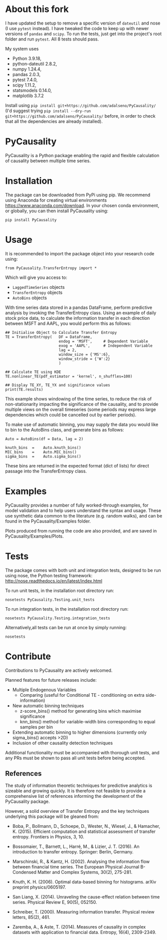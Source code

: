 # About this fork

I have updated the setup to remove a specific version of `dateutil` and nose (I use `pytest` instead). I have tweaked the code to keep up with newer versions of `pandas` and `scipy`. To run the tests, just get into the project's root folder and run `pytest`. All 8 tests should pass.

My system uses 
- Python 3.9.18,
- python-dateutil 2.8.2,
- numpy 1.24.4,
- pandas 2.0.3,
- pytest 7.4.0,
- scipy 1.11.2,
- statsmodels 0.14.0,
- matplotlib 3.7.2

Install using `pip install git+https://github.com/adalseno/PyCausality/` (I'd suggest trying `pip install --dry-run git+https://github.com/adalseno/PyCausality/` before, in order to check that all the dependencies are already installed).

# PyCausality

PyCausality is a Python package enabling the rapid and flexible calculation of causality between multiple time series.



# Installation

The package can be downloaded from PyPi using pip. We recommend using Anaconda for creating virtual environments https://www.anaconda.com/download. In your chosen conda environment, or globally, you can then install PyCausality using:

`pip install PyCausality`

# Usage

It is recommended to import the package object into your research code using:

`from PyCausality.TransferEntropy import *`

Which will give you access to:

- `LaggedTimeSeries` objects
- `TransferEntropy` objects
- `AutoBins` objects

With time series data stored in a pandas DataFrame, perform predictive analysis by invoking the TransferEntropy class. Using an example of daily stock price data, to calculate the information transfer in each direction between MSFT and AAPL, you would perform this as follows:

    ## Initialise Object to Calculate Transfer Entropy
    TE = TransferEntropy(   DF = DataFrame,
                            endog = 'MSFT',     # Dependent Variable
                            exog = 'AAPL',      # Independent Variable
                            lag = 2,
                            window_size = {'MS':6},
                            window_stride = {'W':2}
                            )

    ## Calculate TE using KDE
    TE.nonlinear_TE(pdf_estimator = 'kernel', n_shuffles=100)

    ## Display TE_XY, TE_YX and significance values
    print(TE.results)

This example shows windowing of the time series, to reduce the risk of non-stationarity impacting the significance of the causality, and to provide multiple views on the overall timeseries (some periods may express large dependencies which could be cancelled out by earlier periods). 

To make use of automatic binning, you may supply the data you would like to bin to the AutoBins class, and generate bins as follows:

    Auto = AutoBins(df = Data, lag = 2)

    knuth_bins  =    Auto.knuth_bins()
    MIC_bins    =    Auto.MIC_bins()
    sigma_bins  =    Auto.sigma_bins()
    


These bins are returned in the expected format (dict of lists) for direct passage into the TransferEntropy class.

# Examples

PyCausality provides a number of fully worked-through examples, for model validation and to help users understand the syntax and usage. These use synthetic data common to the literature (e.g. random walks), and can be found in the PyCausality/Examples folder.

Plots produced from running the code are also provided, and are saved in PyCausality/Examples/Plots.


# Tests

The package comes with both unit and integration tests, designed to be run using nose, the Python testing framework:  http://nose.readthedocs.io/en/latest/index.html 

To run unit tests, in the installation root directory run:

`nosetests PyCausality.Testing.unit_tests`

To run integration tests, in the installation root directory run:

`nosetests PyCausality.Testing.integration_tests`

Alternatively,all tests can be run at once by simply running:

`nosetests`


# Contribute

Contributions to PyCausality are actively welcomed. 

Planned features for future releases include:

- Multiple Endogenous Variables
    - Comparing (useful for Conditional TE - conditioning on extra side-information)
- New automatic binning techniques
    - z-score_bins() method for generating bins which maximise significance
    - knn_bins() method for variable-width bins corresponding to equal samples per bin
- Extending automatic binning to higher dimensions (currently only sigma_bins() accepts >2D)
- Inclusion of other causality detection  techniques

Additional functionality must be accompanied with thorough unit tests, and any PRs must be shown to pass all unit tests before being accepted.


## References

The study of information theoretic techniques for predictive analytics is sizeable and growing quickly. It is therefore not feasible to provide a comprehensive list of references informing the development of the PyCausality package. 

However, a solid overview of Transfer Entropy and the key techniques underlying this package will be gleaned from:

- Boba, P., Bollmann, D., Schoepe, D., Wester, N., Wiesel, J., & Hamacher, K. (2015). Efficient computation and statistical assessment of transfer entropy. Frontiers in Physics, 3, 10.


- Bossomaier, T., Barnett, L., Harré, M., & Lizier, J. T. (2016). An introduction to transfer entropy. Springer: Berlin, Germany.


- Marschinski, R., & Kantz, H. (2002). Analysing the information flow between financial time series. The European Physical Journal B-Condensed Matter and Complex Systems, 30(2), 275-281.

- Knuth, K. H. (2006). Optimal data-based binning for histograms. arXiv preprint physics/0605197.


- San Liang, X. (2014). Unraveling the cause-effect relation between time series. Physical Review E, 90(5), 052150.


- Schreiber, T. (2000). Measuring information transfer. Physical review letters, 85(2), 461.

- Zaremba, A., & Aste, T. (2014). Measures of causality in complex datasets with application to financial data. Entropy, 16(4), 2309-2349.
